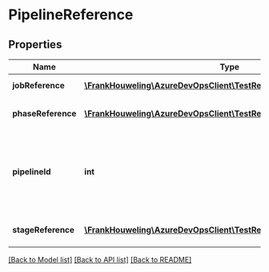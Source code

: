 # PipelineReference

## Properties
Name | Type | Description | Notes
------------ | ------------- | ------------- | -------------
**jobReference** | [**\FrankHouweling\AzureDevOpsClient\TestResults\Model\JobReference**](JobReference.md) | Reference of the job | [optional] 
**phaseReference** | [**\FrankHouweling\AzureDevOpsClient\TestResults\Model\PhaseReference**](PhaseReference.md) | Reference of the phase. | [optional] 
**pipelineId** | **int** | Reference of the pipeline with which this pipeline instance is related. | [optional] 
**stageReference** | [**\FrankHouweling\AzureDevOpsClient\TestResults\Model\StageReference**](StageReference.md) | Reference of the stage. | [optional] 

[[Back to Model list]](../README.md#documentation-for-models) [[Back to API list]](../README.md#documentation-for-api-endpoints) [[Back to README]](../README.md)


